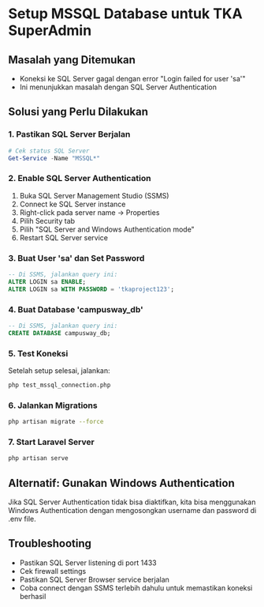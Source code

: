 # Setup MSSQL Database untuk TKA SuperAdmin

## Masalah yang Ditemukan

-   Koneksi ke SQL Server gagal dengan error "Login failed for user 'sa'"
-   Ini menunjukkan masalah dengan SQL Server Authentication

## Solusi yang Perlu Dilakukan

### 1. Pastikan SQL Server Berjalan

```powershell
# Cek status SQL Server
Get-Service -Name "MSSQL*"
```

### 2. Enable SQL Server Authentication

1. Buka SQL Server Management Studio (SSMS)
2. Connect ke SQL Server instance
3. Right-click pada server name → Properties
4. Pilih Security tab
5. Pilih "SQL Server and Windows Authentication mode"
6. Restart SQL Server service

### 3. Buat User 'sa' dan Set Password

```sql
-- Di SSMS, jalankan query ini:
ALTER LOGIN sa ENABLE;
ALTER LOGIN sa WITH PASSWORD = 'tkaproject123';
```

### 4. Buat Database 'campusway_db'

```sql
-- Di SSMS, jalankan query ini:
CREATE DATABASE campusway_db;
```

### 5. Test Koneksi

Setelah setup selesai, jalankan:

```bash
php test_mssql_connection.php
```

### 6. Jalankan Migrations

```bash
php artisan migrate --force
```

### 7. Start Laravel Server

```bash
php artisan serve
```

## Alternatif: Gunakan Windows Authentication

Jika SQL Server Authentication tidak bisa diaktifkan, kita bisa menggunakan Windows Authentication dengan mengosongkan username dan password di .env file.

## Troubleshooting

-   Pastikan SQL Server listening di port 1433
-   Cek firewall settings
-   Pastikan SQL Server Browser service berjalan
-   Coba connect dengan SSMS terlebih dahulu untuk memastikan koneksi berhasil
